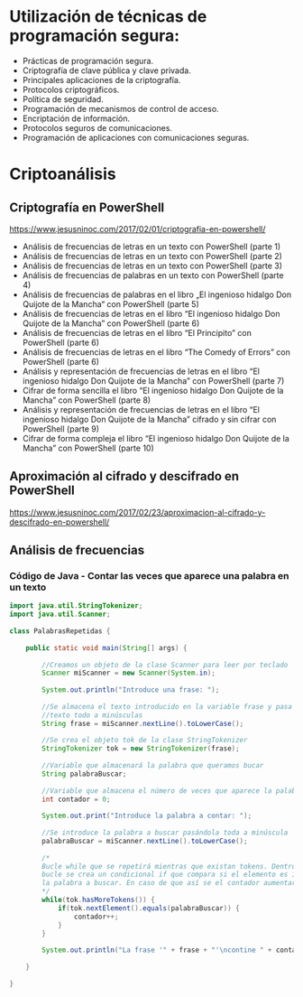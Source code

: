 # Utilización de técnicas de programación segura:
 -	Prácticas de programación segura.
 -	Criptografía de clave pública y clave privada.
 -	Principales aplicaciones de la criptografía.
 -	Protocolos criptográficos.
 -	Política de seguridad.
 -	Programación de mecanismos de control de acceso.
 -	Encriptación de información.
 -	Protocolos seguros de comunicaciones.
 -	Programación de aplicaciones con comunicaciones seguras.

# Criptoanálisis
## Criptografía en PowerShell
https://www.jesusninoc.com/2017/02/01/criptografia-en-powershell/
- Análisis de frecuencias de letras en un texto con PowerShell (parte 1)
- Análisis de frecuencias de letras en un texto con PowerShell (parte 2)
- Análisis de frecuencias de letras en un texto con PowerShell (parte 3)
- Análisis de frecuencias de palabras en un texto con PowerShell (parte 4)
- Análisis de frecuencias de palabras en el libro „El ingenioso hidalgo Don Quijote de la Mancha“ con PowerShell (parte 5)
- Análisis de frecuencias de letras en el libro “El ingenioso hidalgo Don Quijote de la Mancha” con PowerShell (parte 6)
- Análisis de frecuencias de letras en el libro “El Principito” con PowerShell (parte 6)
- Análisis de frecuencias de letras en el libro “The Comedy of Errors” con PowerShell (parte 6)
- Análisis y representación de frecuencias de letras en el libro “El ingenioso hidalgo Don Quijote de la Mancha” con PowerShell (parte 7)
- Cifrar de forma sencilla el libro “El ingenioso hidalgo Don Quijote de la Mancha” con PowerShell (parte 8)
- Análisis y representación de frecuencias de letras en el libro “El ingenioso hidalgo Don Quijote de la Mancha” cifrado y sin cifrar con PowerShell (parte 9)
- Cifrar de forma compleja el libro “El ingenioso hidalgo Don Quijote de la Mancha” con PowerShell (parte 10)

##  Aproximación al cifrado y descifrado en PowerShell
https://www.jesusninoc.com/2017/02/23/aproximacion-al-cifrado-y-descifrado-en-powershell/

## Análisis de frecuencias
### Código de Java - Contar las veces que aparece una palabra en un texto
```Java
import java.util.StringTokenizer;
import java.util.Scanner;
 
class PalabrasRepetidas {
 
	public static void main(String[] args) {
 
		//Creamos un objeto de la clase Scanner para leer por teclado
		Scanner miScanner = new Scanner(System.in);
 
		System.out.println("Introduce una frase: ");
 
		//Se almacena el texto introducido en la variable frase y pasa el
		//texto todo a minúsculas
		String frase = miScanner.nextLine().toLowerCase();
 
		//Se crea el objeto tok de la clase StringTokenizer
		StringTokenizer tok = new StringTokenizer(frase);
 
		//Variable que almacenará la palabra que queramos bucar
		String palabraBuscar;
 
		//Variable que almacena el número de veces que aparece la palabra
		int contador = 0;
 
		System.out.print("Introduce la palabra a contar: ");
 
		//Se introduce la palabra a buscar pasándola toda a minúscula
		palabraBuscar = miScanner.nextLine().toLowerCase();
 
		/*
		Bucle while que se repetirá mientras que existan tokens. Dentro del
		bucle se crea un condicional if que compara si el elemento es igual a
		la palabra a buscar. En caso de que así se el contador aumentará en uno
		*/
		while(tok.hasMoreTokens()) {
			if(tok.nextElement().equals(palabraBuscar)) {
				contador++;
			}
		}
 
		System.out.println("La frase '" + frase + "'\ncontine " + contador + " veces la palabra '" + palabraBuscar + "'");
 
	}
 
}
```
